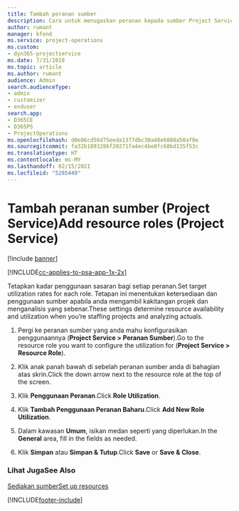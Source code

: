 ```yaml
---
title: Tambah peranan sumber
description: Cara untuk menugaskan peranan kepada sumber Project Service
author: rumant
manager: kfend
ms.service: project-operations
ms.custom:
- dyn365-projectservice
ms.date: 7/31/2018
ms.topic: article
ms.author: rumant
audience: Admin
search.audienceType:
- admin
- customizer
- enduser
search.app:
- D365CE
- D365PS
- ProjectOperations
ms.openlocfilehash: d0e86cd56d75eeda1377dbc30a48e6888a50af0e
ms.sourcegitcommit: fa32b1893286f20271fa4ec4be8fc68bd135f53c
ms.translationtype: HT
ms.contentlocale: ms-MY
ms.lasthandoff: 02/15/2021
ms.locfileid: "5285449"
---
```

# <a name="add-resource-roles-project-service"></a><span data-ttu-id="cbd0c-103">Tambah peranan sumber (Project Service)</span><span class="sxs-lookup"><span data-stu-id="cbd0c-103">Add resource roles (Project Service)</span></span>

[!include [banner](../includes/psa-now-project-operations.md)]

[!INCLUDE[cc-applies-to-psa-app-1x-2x](../includes/cc-applies-to-psa-app-1x-2x.md)]

<span data-ttu-id="cbd0c-104">Tetapkan kadar penggunaan sasaran bagi setiap peranan.</span><span class="sxs-lookup"><span data-stu-id="cbd0c-104">Set target utilization rates for each role.</span></span> <span data-ttu-id="cbd0c-105">Tetapan ini menentukan ketersediaan dan penggunaan sumber apabila anda mengambil kakitangan projek dan menganalisis yang sebenar.</span><span class="sxs-lookup"><span data-stu-id="cbd0c-105">These settings determine resource availability and utilization when you’re staffing projects and analyzing actuals.</span></span>  
  
1.  <span data-ttu-id="cbd0c-106">Pergi ke peranan sumber yang anda mahu konfigurasikan penggunaannya (**Project Service > Peranan Sumber**).</span><span class="sxs-lookup"><span data-stu-id="cbd0c-106">Go to the resource role you want to configure the utilization for (**Project Service > Resource Role**).</span></span>  
  
2.  <span data-ttu-id="cbd0c-107">Klik anak panah bawah di sebelah peranan sumber anda di bahagian atas skrin.</span><span class="sxs-lookup"><span data-stu-id="cbd0c-107">Click the down arrow next to the resource role at the top of the screen.</span></span>  
  
3.  <span data-ttu-id="cbd0c-108">Klik **Penggunaan Peranan**.</span><span class="sxs-lookup"><span data-stu-id="cbd0c-108">Click **Role Utilization**.</span></span>  
  
4.  <span data-ttu-id="cbd0c-109">Klik **Tambah Penggunaan Peranan Baharu**.</span><span class="sxs-lookup"><span data-stu-id="cbd0c-109">Click **Add New Role Utilization**.</span></span>  
  
5.  <span data-ttu-id="cbd0c-110">Dalam kawasan **Umum**, isikan medan seperti yang diperlukan.</span><span class="sxs-lookup"><span data-stu-id="cbd0c-110">In the **General** area, fill in the fields as needed.</span></span>  
  
6.  <span data-ttu-id="cbd0c-111">Klik **Simpan** atau **Simpan & Tutup**.</span><span class="sxs-lookup"><span data-stu-id="cbd0c-111">Click **Save** or **Save & Close**.</span></span>  
  
### <a name="see-also"></a><span data-ttu-id="cbd0c-112">Lihat Juga</span><span class="sxs-lookup"><span data-stu-id="cbd0c-112">See Also</span></span>  
 [<span data-ttu-id="cbd0c-113">Sediakan sumber</span><span class="sxs-lookup"><span data-stu-id="cbd0c-113">Set up resources</span></span>](../psa/set-up-resources.md)


[!INCLUDE[footer-include](../includes/footer-banner.md)]